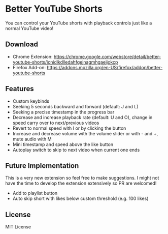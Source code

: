 # Better YouTube Shorts

You can control your YouTube shorts with playback controls just like a normal YouTube video!

## Download

* Chrome Extension: https://chrome.google.com/webstore/detail/better-youtube-shorts/icnidlkdlledahfgejnagmhgaeijokcp
* Firefox Add-on: https://addons.mozilla.org/en-US/firefox/addon/better-youtube-shorts

## Features
* Custom keybinds
* Seeking 5 seconds backward and forward (default: J and L)
* Seeking a precise timestamp in the progress bar
* Decrease and increase playback rate (default: U and O), change in speed carry over to next/previous videos
* Revert to normal speed with I or by clicking the button
* Increase and decrease volume with the volume slider or with - and +, mute audio with M
* Mini timestamp and speed above the like button
* Autoplay switch to skip to next video when current one ends

## Future Implementation
This is a very new extension so feel free to make suggestions. I might not have the time to develop the extension extensively so PR are welcomed!

* Add to playlist button
* Auto skip short with likes below custom threshold (e.g. 100 likes)

## License

MIT License
